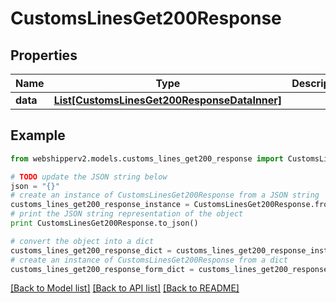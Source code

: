 # CustomsLinesGet200Response


## Properties
Name | Type | Description | Notes
------------ | ------------- | ------------- | -------------
**data** | [**List[CustomsLinesGet200ResponseDataInner]**](CustomsLinesGet200ResponseDataInner.md) |  | [optional] 

## Example

```python
from webshipperv2.models.customs_lines_get200_response import CustomsLinesGet200Response

# TODO update the JSON string below
json = "{}"
# create an instance of CustomsLinesGet200Response from a JSON string
customs_lines_get200_response_instance = CustomsLinesGet200Response.from_json(json)
# print the JSON string representation of the object
print CustomsLinesGet200Response.to_json()

# convert the object into a dict
customs_lines_get200_response_dict = customs_lines_get200_response_instance.to_dict()
# create an instance of CustomsLinesGet200Response from a dict
customs_lines_get200_response_form_dict = customs_lines_get200_response.from_dict(customs_lines_get200_response_dict)
```
[[Back to Model list]](../README.md#documentation-for-models) [[Back to API list]](../README.md#documentation-for-api-endpoints) [[Back to README]](../README.md)


